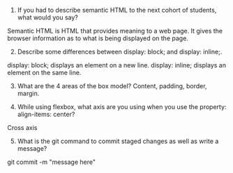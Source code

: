 1. If you had to describe semantic HTML to the next cohort of students, what would you say?

Semantic HTML is HTML that provides meaning to a web page.  It gives the browser information as to what is being displayed on the page.

2. Describe some differences between display: block; and display: inline;.

display: block; displays an element on a new line.
display: inline; displays an element on the same line.

3. What are the 4 areas of the box model?
Content, padding, border, margin.

4. While using flexbox, what axis are you using when you use the property: align-items: center?

Cross axis

5. What is the git command to commit staged changes as well as write a message?

git commit -m "message here"